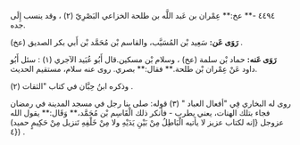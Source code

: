 ٤٤٩٤ -** عخ:** عِمْران بن عَبد اللَّه بن طلحة الخزاعي البَصْرِيّ (٢) ، وقد ينسب إِلَى جده.

**رَوَى عَن:** سَعِيد بْن المُسَيَّب، والقاسم بْن مُحَمَّد بْن أَبي بكر الصديق (عخ) .

**رَوَى عَنه:** حماد بْن سلمة (عخ) ، وسلام بْن مسكين.قال أَبُو عُبَيد الآجري (١) : سئل أَبُو داود عَنْ عِمْران بْن طلحة.** فقال:** بصري. روى عنه سلام، مستقيم الحديث.

وذكره ابنُ حِبَّان في كتاب "الثقات (٢) .

روى له البخاري فِي "أفعال العباد " (٣) قوله: صلى بنا رجل في مسجد المدينة في رمضان فجاء بتلك الهنات، يعني يطرب - فأنكر ذلك الْقَاسِم بْن مُحَمَّد،** وَقَال:** يقول الله عزوجل {إنه لكتاب عزيز لا يأتيه الْبَاطِلُ مِنْ بَيْنِ يَدَيْهِ ولا مِنْ خَلْفِهِ تَنزيل مِنْ حَكِيمٍ حميد) {٤) .